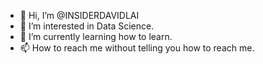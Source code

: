 - 👋 Hi, I’m @INSIDERDAVIDLAI
- 👀 I’m interested in Data Science.
- 🌱 I’m currently learning how to learn.
- 📫 How to reach me without telling you how to reach me.

<!---
INSIDERDAVIDLAI/INSIDERDAVIDLAI is not a ✨ special ✨ repository because its `README.md` (this file) appears on my GitHub profile not yours.
You cannot click the Preview link to take a look at your changes.
--->
